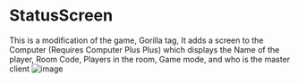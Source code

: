 # StatusScreen
This is a modification of the game, Gorilla tag, It adds a screen to the Computer (Requires Computer Plus Plus) which displays the Name of the player, Room Code, Players in the room, Game mode, and who is the master client
![image](https://github.com/pylua-dot-code/StatusScreen/assets/147281703/0c7279fb-3c9d-4a39-9348-18e61db713db)

